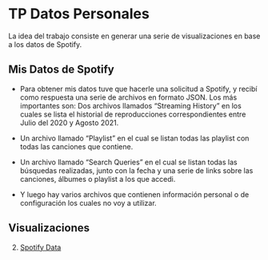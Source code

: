 # TP Datos Personales

La idea del trabajo consiste en generar una serie de visualizaciones en base a los datos de Spotify.

## Mis Datos de Spotify

- Para obtener mis datos tuve que hacerle una solicitud a Spotify, y recibí como respuesta una serie de archivos en formato JSON. Los más importantes son:
Dos archivos llamados “Streaming History” en los cuales se lista el historial de reproducciones correspondientes entre Julio del 2020 y Agosto 2021.

- Un archivo llamado “Playlist” en el cual se listan todas las playlist con todas las canciones que contiene.

- Un archivo llamado “Search Queries” en el cual se listan todas las búsquedas realizadas, junto con la fecha y una serie de links sobre las canciones, álbumes o playlist a los que accedi.

- Y luego hay varios archivos que contienen información personal o de configuración los cuales no voy a utilizar.

## Visualizaciones

2. [Spotify Data](https://navfran98.github.io/infovis/PersonalData/pdata.html)


